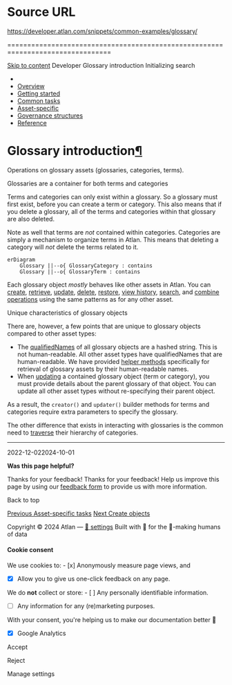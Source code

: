 # Source URL
https://developer.atlan.com/snippets/common-examples/glossary/

================================================================================

<!--
canonical: https://developer.atlan.com/snippets/common-examples/glossary/
meta-content-security-policy: object-src 'none'; base-uri 'self'; manifest-src 'self'; media-src 'self';
meta-description: Learn about operations on glossary assets, including glossaries, categories, and terms.
meta-generator: mkdocs-1.6.1, mkdocs-material-9.6.14
meta-og-description: Learn about operations on glossary assets, including glossaries, categories, and terms.
meta-og-image: https://developer.atlan.com/assets/images/social/snippets/common-examples/glossary/index.png
meta-og-image-height: 630
meta-og-image-type: image/png
meta-og-image-width: 1200
meta-og-title: Glossary introduction - Developer
meta-og-type: website
meta-og-url: https://developer.atlan.com/snippets/common-examples/glossary/
meta-twitter:card: summary_large_image
meta-twitter:description: Learn about operations on glossary assets, including glossaries, categories, and terms.
meta-twitter:image: https://developer.atlan.com/assets/images/social/snippets/common-examples/glossary/index.png
meta-twitter:title: Glossary introduction - Developer
meta-viewport: width=device-width,initial-scale=1
title: Glossary introduction - Developer
-->

[Skip to content](#glossary-introduction) Developer Glossary introduction Initializing search 

* 
* [Overview](../../..)
* [Getting started](../../../getting-started/)
* [Common tasks](../../)
* [Asset\-specific](../../../patterns/)
* [Governance structures](../../../governance/)
* [Reference](../../../reference/)

Glossary introduction[¶](#glossary-introduction "Permanent link")
=================================================================

Operations on glossary assets (glossaries, categories, terms).

Glossaries are a container for both terms and categories

Terms and categories can only exist within a glossary. So a glossary must first exist, before you can create a term or category. This also means that if you delete a glossary, all of the terms and categories within that glossary are also deleted.

Note as well that terms are *not* contained within categories. Categories are simply a mechanism to organize terms in Atlan. This means that deleting a category will *not* delete the terms related to it.

```
erDiagram
    Glossary ||--o{ GlossaryCategory : contains
    Glossary ||--o{ GlossaryTerm : contains
```
Each glossary object *mostly* behaves like other assets in Atlan. You can [create](create/), [retrieve](retrieve-by-name/), [update](../../advanced-examples/update/), [delete](../../advanced-examples/delete/), [restore](../../advanced-examples/restore/), [view history](../../advanced-examples/history/), [search](../../advanced-examples/search/), and [combine operations](../../advanced-examples/combine/) using the same patterns as for any other asset.

Unique characteristics of glossary objects

There are, however, a few points that are unique to glossary objects compared to other asset types:

* The [qualifiedNames](../../../getting-started/#qualifiedname_1) of all glossary objects are a hashed string. This is not human\-readable. All other asset types have qualifiedNames that are human\-readable. We have provided [helper methods](retrieve-by-name/) specifically for retrieval of glossary assets by their human\-readable names.
* When [updating](../../advanced-examples/update/) a contained glossary object (term or category), you must provide details about the parent glossary of that object. You can update all other asset types without re\-specifying their parent object.

As a result, the `creator()` and `updater()` builder methods for terms and categories require extra parameters to specify the glossary.

The other difference that exists in interacting with glossaries is the common need to [traverse](hierarchy/) their hierarchy of categories.

---

2022\-12\-022024\-10\-01

**Was this page helpful?**

Thanks for your feedback! Thanks for your feedback! Help us improve this page by using our [feedback form](https://docs.google.com/forms/d/e/1FAIpQLScfoq7vqEn8S4QvN0ehPp0MRy6WYK5x-okJDqD69lHgoPPWtg/viewform?usp=pp_url&entry.1800719315=/snippets/common-examples/glossary/) to provide us with more information. 

Back to top

[Previous Asset\-specific tasks](../../../patterns/) [Next Create objects](create/) 

Copyright © 2024 Atlan — [🍪 settings](#__consent) 
Built with 💙 for the 🤖\-making humans of data 

#### Cookie consent

We use cookies to: - [x] Anonymously measure page views, and
- [x] Allow you to give us one\-click feedback on any page.

 We do **not** collect or store: - [ ] Any personally identifiable information.
- [ ] Any information for any (re)marketing purposes.

 With your consent, you're helping us to make our documentation better 💙

- [x] Google Analytics

Accept

Reject

Manage settings

